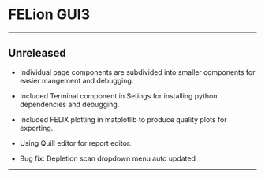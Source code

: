 
# FELion GUI3
---

## Unreleased
- Individual page components are subdivided into smaller components for easier mangement and debugging.
- Included Terminal component in Setings for installing python dependencies and debugging.

- Included FELIX plotting in matplotlib to produce quality plots for exporting.

- Using Quill editor for report editor.
- Bug fix: Depletion scan dropdown menu auto updated
 
---